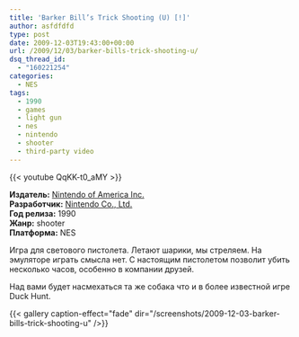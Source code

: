 ```yaml
---
title: 'Barker Bill’s Trick Shooting (U) [!]'
author: asfdfdfd
type: post
date: 2009-12-03T19:43:00+00:00
url: /2009/12/03/barker-bills-trick-shooting-u/
dsq_thread_id:
  - "160221254"
categories:
  - NES
tags:
  - 1990
  - games
  - light gun
  - nes
  - nintendo
  - shooter
  - third-party video
---
```

{{< youtube QqKK-t0_aMY >}}

**Издатель:** [Nintendo of America Inc.][1]  
**Разработчик:** [Nintendo Co., Ltd.][2]  
**Год релиза:** 1990  
**Жанр:** shooter  
**Платформа:** NES

Игра для светового пистолета. Летают шарики, мы стреляем. На эмуляторе играть смысла нет. С настоящим пистолетом позволит убить несколько часов, особенно в компании друзей.

Над вами будет насмехаться та же собака что и в более известной игре Duck Hunt.

<!--more-->

{{< gallery caption-effect="fade" dir="/screenshots/2009-12-03-barker-bills-trick-shooting-u" />}}

 [1]: https://www.mobygames.com/company/nintendo-of-america-inc
 [2]: https://www.mobygames.com/company/nintendo-co-ltd
